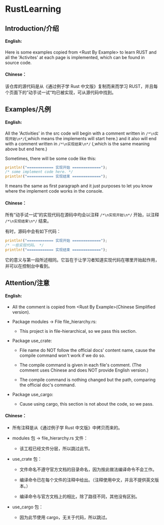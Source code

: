 # RustLearning

## Introduction/介绍

#### English: 

Here is some examples copied from &lt;Rust By Example> to learn RUST and all the 'Activites' at each page is implemented, which can be found in source code.

#### Chinese：

该仓库的源代码是从《通过例子学 Rust 中文版》复制而来而学习 RUST，并且每个页面下的”动手试一试“均已被实现，可从源代码中找到。

## Examples/凡例

#### English:

All the 'Activities' in the src code will begin with a comment written in <code>/\*\n实现开始\n\*/</code>(,which 
means the implements will start here.) and it also will end with a comment written in <code>/\*\n实现结束\n\*/</code>
(,which is the same meaning above but end here.)

Sometimes, there will be some code like this:

```rust
println!("============ 实现开始 =============");
/* some implement code here. */
println!("============ 实现结束 =============");
```

It means the same as first paragraph and it just purposes to let you know where the implement code works in the console.

#### Chinese：

所有“动手试一试”的实现代码在源码中均会以注释 <code>/\*\n实现开始\n\*/</code> 开始，以注释 <code>/\*\n实现结束\n\*/</code> 结束。

有时，源码中会有如下代码：

```rust
println!("============ 实现开始 =============");
/* 一些实现代码。 */
println!("============ 实现结束 =============");
```

它的意义与第一段所述相同。它旨在于让学习者知道实现代码在哪里开始起作用，并可以在控制台中看到。

## Attention/注意

#### English:

- All the comment is copied from &lt;Rust By Example>(Chinese Simplified version). 

- Package modules -> File file_hierarchy.rs:

    - This project is in file-hierarchical, so we pass this section.

- Package use_crate:

    - File name do NOT follow the official docs' content name, cause the compile command won't work if we do so.
    
    - The compile command is given in each file's comment. (The comment uses Chinese and does NOT provide English version.)
    
    - The compile command is nothing changed but the path, comparing the official doc's command.
    
- Package use_cargo:
    
    - Cause using cargo, this section is not about the code, so we pass.

#### Chinese：

- 所有注释是从《通过例子学 Rust 中文版》中拷贝而来的。

- modules 包 -> file_hierarchy.rs 文件：

    - 该工程已经文件分层，所以跳过此节。

- use_crate 包：

    - 文件命名不遵守官方文档的目录命名，因为按此做法编译命令不会工作。
    
    - 编译命令已在每个文件的注释中给出。（注释使用中文，并且不提供英文版本。）
    
    - 编译命令与官方文档上的相比，除了路径不同，其他没有区别。
    
- use_cargo 包：

    - 因为此节使用 cargo，无关于代码，所以跳过。